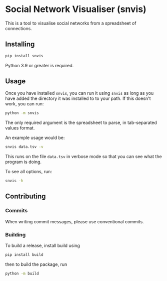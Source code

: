 # Social Network Visualiser (snvis)

This is a tool to visualise social networks from a spreadsheet of connections.

## Installing

```sh
pip install snvis
```

Python 3.9 or greater is required.

## Usage

Once you have installed `snvis`, you can run it using `snvis` as long as you
have added the directory it was installed to to your path. If this doesn't work,
you can run:

```sh
python -m snvis
```

The only required argument is the spreadsheet to parse, in tab-separated values
format.

An example usage would be:

```sh
snvis data.tsv -v
```

This runs on the file `data.tsv` in verbose mode so that you can see what the
program is doing.

To see all options, run:

```sh
snvis -h
```

## Contributing

### Commits

When writing commit messages, please use conventional commits.

### Building

To build a release, install build using 

```sh
pip install build
```

then to build the package, run

```sh
python -m build
```